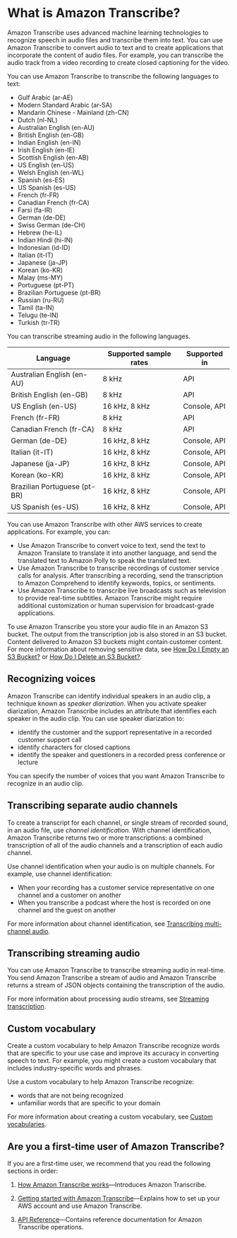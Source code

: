 # What is Amazon Transcribe?<a name="what-is-transcribe"></a>

Amazon Transcribe uses advanced machine learning technologies to recognize speech in audio files and transcribe them into text\. You can use Amazon Transcribe to convert audio to text and to create applications that incorporate the content of audio files\. For example, you can transcribe the audio track from a video recording to create closed captioning for the video\.

You can use Amazon Transcribe to transcribe the following languages to text:
+ Gulf Arabic \(ar\-AE\)
+ Modern Standard Arabic \(ar\-SA\)
+ Mandarin Chinese \- Mainland \(zh\-CN\)
+ Dutch \(nl\-NL\)
+ Australian English \(en\-AU\)
+ British English \(en\-GB\)
+ Indian English \(en\-IN\)
+ Irish English \(en\-IE\)
+ Scottish English \(en\-AB\)
+ US English \(en\-US\)
+ Welsh English \(en\-WL\)
+ Spanish \(es\-ES\)
+ US Spanish \(es\-US\)
+ French \(fr\-FR\)
+ Canadian French \(fr\-CA\)
+ Farsi \(fa\-IR\)
+ German \(de\-DE\)
+ Swiss German \(de\-CH\)
+ Hebrew \(he\-IL\)
+ Indian Hindi \(hi\-IN\)
+ Indonesian \(id\-ID\)
+ Italian \(it\-IT\)
+ Japanese \(ja\-JP\)
+ Korean \(ko\-KR\)
+ Malay \(ms\-MY\)
+ Portuguese \(pt\-PT\)
+ Brazilian Portuguese \(pt\-BR\)
+ Russian \(ru\-RU\)
+ Tamil \(ta\-IN\)
+ Telugu \(te\-IN\)
+ Turkish \(tr\-TR\)

You can transcribe streaming audio in the following languages\.


| Language | Supported sample rates | Supported in | 
| --- | --- | --- | 
| Australian English \(en\-AU\) | 8 kHz | API | 
| British English \(en\-GB\) | 8 kHz | API | 
| US English \(en\-US\) | 16 kHz, 8 kHz | Console, API | 
| French \(fr\-FR\) | 8 kHz | API | 
| Canadian French \(fr\-CA\) | 8 kHz | API | 
| German \(de\-DE\) | 16 kHz, 8 kHz | Console, API | 
| Italian \(it\-IT\) | 16 kHz, 8 kHz | Console, API | 
| Japanese \(ja\-JP\) | 16 kHz, 8 kHz | Console, API | 
| Korean \(ko\-KR\) | 16 kHz, 8 kHz | Console, API | 
| Brazilian Portuguese \(pt\-BR\) | 16 kHz, 8 kHz | Console, API | 
| US Spanish \(es\-US\) | 16 kHz, 8 kHz | Console, API | 

You can use Amazon Transcribe with other AWS services to create applications\. For example, you can: 
+ Use Amazon Transcribe to convert voice to text, send the text to Amazon Translate to translate it into another language, and send the translated text to Amazon Polly to speak the translated text\.
+ Use Amazon Transcribe to transcribe recordings of customer service calls for analysis\. After transcribing a recording, send the transcription to Amazon Comprehend to identify keywords, topics, or sentiments\.
+ Use Amazon Transcribe to transcribe live broadcasts such as television to provide real\-time subtitles\. Amazon Transcribe might require additional customization or human supervision for broadcast\-grade applications\.

To use Amazon Transcribe you store your audio file in an Amazon S3 bucket\. The output from the transcription job is also stored in an S3 bucket\. Content delivered to Amazon S3 buckets might contain customer content\. For more information about removing sensitive data, see [How Do I Empty an S3 Bucket?](https://docs.aws.amazon.com/AmazonS3/latest/user-guide/empty-bucket.html) or [How Do I Delete an S3 Bucket?](https://docs.aws.amazon.com/AmazonS3/latest/user-guide/delete-bucket.html)\.

## Recognizing voices<a name="what-speaker-recognition"></a>

Amazon Transcribe can identify individual speakers in an audio clip, a technique known as *speaker diarization*\. When you activate speaker diarization, Amazon Transcribe includes an attribute that identifies each speaker in the audio clip\. You can use speaker diarization to:
+ identify the customer and the support representative in a recorded customer support call
+ identify characters for closed captions
+ identify the speaker and questioners in a recorded press conference or lecture

You can specify the number of voices that you want Amazon Transcribe to recognize in an audio clip\.

## Transcribing separate audio channels<a name="what-channel-id"></a>

To create a transcript for each channel, or single stream of recorded sound, in an audio file, use *channel identification*\. With channel identification, Amazon Transcribe returns two or more transcriptions: a combined transcription of all of the audio channels and a transcription of each audio channel\.

Use channel identification when your audio is on multiple channels\. For example, use channel identification:
+ When your recording has a customer service representative on one channel and a customer on another
+ When you transcribe a podcast where the host is recorded on one channel and the guest on another

For more information about channel identification, see [Transcribing multi\-channel audio](channel-id.md)\.

## Transcribing streaming audio<a name="what-streaming-transcription"></a>

You can use Amazon Transcribe to transcribe streaming audio in real\-time\. You send Amazon Transcribe a stream of audio and Amazon Transcribe returns a stream of JSON objects containing the transcription of the audio\.

For more information about processing audio streams, see [Streaming transcription](streaming.md)\.

## Custom vocabulary<a name="what-custom-vocabulary"></a>

Create a custom vocabulary to help Amazon Transcribe recognize words that are specific to your use case and improve its accuracy in converting speech to text\. For example, you might create a custom vocabulary that includes industry\-specific words and phrases\. 

Use a custom vocabulary to help Amazon Transcribe recognize:
+ words that are not being recognized
+ unfamiliar words that are specific to your domain

For more information about creating a custom vocabulary, see [Custom vocabularies](how-vocabulary.md)\.

## Are you a first\-time user of Amazon Transcribe?<a name="first-time-user"></a>

If you are a first\-time user, we recommend that you read the following sections in order:

1. [How Amazon Transcribe works](how-it-works.md)—Introduces Amazon Transcribe\.

1. [Getting started with Amazon Transcribe](getting-started.md)—Explains how to set up your AWS account and use Amazon Transcribe\.

1.  [API Reference](API_Reference.md)—Contains reference documentation for Amazon Transcribe operations\.